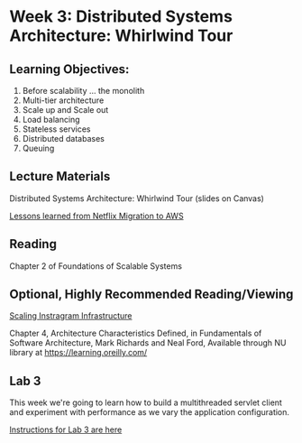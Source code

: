 # Week 3: Distributed Systems Architecture: Whirlwind Tour

## Learning Objectives:
1. Before scalability … the monolith
1. Multi-tier architecture
1. Scale up and Scale out
1. Load balancing
1. Stateless services
1. Distributed databases
1. Queuing

## Lecture Materials
Distributed Systems Architecture: Whirlwind Tour (slides on Canvas)

[Lessons learned from Netflix Migration to AWS](https://www.youtube.com/watch?v=XrWII4ewrXA)


## Reading

Chapter 2 of Foundations of Scalable Systems 

## Optional, Highly Recommended Reading/Viewing

[Scaling Instragram Infrastructure](https://www.youtube.com/watch?v=hnpzNAPiC0E)

Chapter 4, Architecture Characteristics Defined, in Fundamentals of Software Architecture, Mark Richards and Neal Ford, Available through NU library at https://learning.oreilly.com/

## Lab 3
This week we're going to learn how to build a multithreaded servlet client and experiment with performance as we vary the application configuration.

[Instructions for Lab 3 are here](https://github.khoury.northeastern.edu/vishalrajpal/cs6650/Labs/Lab3.md)